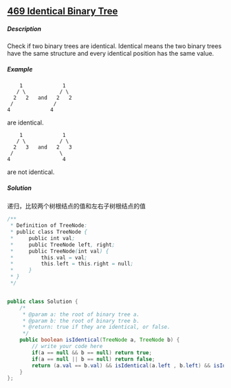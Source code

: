 ## [469 Identical Binary Tree](http://www.lintcode.com/en/problem/identical-binary-tree/)

##### Description

Check if two binary trees are identical. Identical means the two binary trees have the same structure and every identical position has the same value.

##### Example

```
    1             1
   / \           / \
  2   2   and   2   2
 /             /
4             4

```

are identical.

```
    1             1
   / \           / \
  2   3   and   2   3
 /               \
4                 4

```

are not identical.

##### Solution

递归，比较两个树根结点的值和左右子树根结点的值

```java
/**
 * Definition of TreeNode:
 * public class TreeNode {
 *     public int val;
 *     public TreeNode left, right;
 *     public TreeNode(int val) {
 *         this.val = val;
 *         this.left = this.right = null;
 *     }
 * }
 */


public class Solution {
    /*
     * @param a: the root of binary tree a.
     * @param b: the root of binary tree b.
     * @return: true if they are identical, or false.
     */
    public boolean isIdentical(TreeNode a, TreeNode b) {
        // write your code here
        if(a == null && b == null) return true;
        if(a == null || b == null) return false;
        return (a.val == b.val) && isIdentical(a.left , b.left) && isIdentical(a.right , b.right); 
    }
};
```



